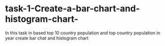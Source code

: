 # task-1-Create-a-bar-chart-and-histogram-chart-
In this task in based top 10 country population and top country population in year create bar chat and histogram chart
